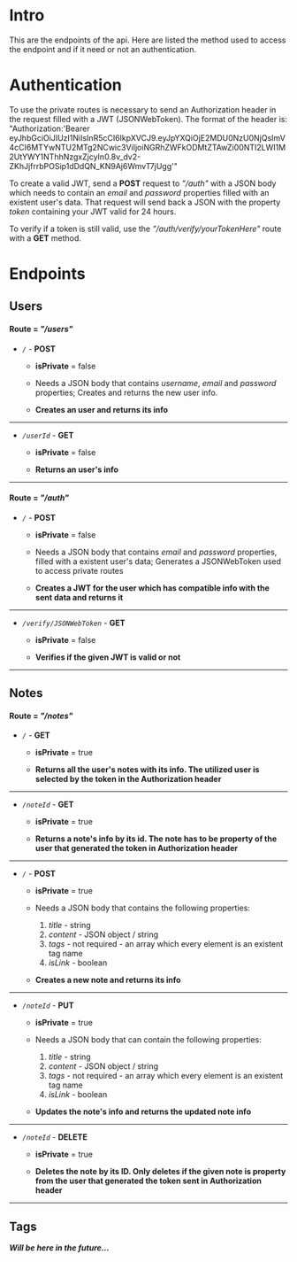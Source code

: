 # Intro

This are the endpoints of the api. Here are listed the method used to access
the endpoint and if it need or not an authentication.

# Authentication

To use the private routes is necessary to send an Authorization header in the request filled with a JWT (JSONWebToken). The format of the header is: "Authorization:'Bearer eyJhbGciOiJIUzI1NiIsInR5cCI6IkpXVCJ9.eyJpYXQiOjE2MDU0NzU0NjQsImV4cCI6MTYwNTU2MTg2NCwic3ViIjoiNGRhZWFkODMtZTAwZi00NTI2LWI1M2UtYWY1NThhNzgxZjcyIn0.8v_dv2-ZKhJjfrrbPOSip1dDdQN_KN9Aj6WmvT7jUgg'"

To create a valid JWT, send a **POST** request to _"/auth"_ with a JSON body which needs to contain
an _email_ and _password_ properties filled with an existent user's data. That request will send back a JSON
with the property _token_ containing your JWT valid for 24 hours.

To verify if a token is still valid, use the _"/auth/verify/yourTokenHere"_ route with a **GET** method.

# Endpoints

## Users

#### Route = _"/users"_

-   _`/`_ - **POST**

    -   **isPrivate** = false

    -   Needs a JSON body that contains _username_, _email_ and _password_ properties;
        Creates and returns the new user info.

    -   **Creates an user and returns its info**

---

-   _`/userId`_ - **GET**

    -   **isPrivate** = false

    -   **Returns an user's info**

---

#### Route = _"/auth"_

-   _`/`_ - **POST**

    -   **isPrivate** = false

    -   Needs a JSON body that contains _email_ and _password_ properties, filled with a existent user's data;
        Generates a JSONWebToken used to access private routes

    -   **Creates a JWT for the user which has compatible info with the sent data and returns it**

---

-   _`/verify/JSONWebToken`_ - **GET**

    -   **isPrivate** = false

    -   **Verifies if the given JWT is valid or not**

---

## Notes

#### Route = _"/notes"_

-   _`/`_ - **GET**

    -   **isPrivate** = true

    -   **Returns all the user's notes with its info. The utilized user is selected by the token in the Authorization header**

---

-   _`/noteId`_ - **GET**

    -   **isPrivate** = true

    -   **Returns a note's info by its id. The note has to be property of the user that generated the token in Authorization header**

---

-   _`/`_ - **POST**

    -   **isPrivate** = true

    -   Needs a JSON body that contains the following properties:

        1. _title_ - string
        2. _content_ - JSON object / string
        3. _tags_ - not required - an array which every element is an existent tag name
        4. _isLink_ - boolean

    -   **Creates a new note and returns its info**

---

-   _`/noteId`_ - **PUT**

    -   **isPrivate** = true

    -   Needs a JSON body that can contain the following properties:

        1. _title_ - string
        2. _content_ - JSON object / string
        3. _tags_ - not required - an array which every element is an existent tag name
        4. _isLink_ - boolean

    -   **Updates the note's info and returns the updated note info**

---

-   _`/noteId`_ - **DELETE**

    -   **isPrivate** = true

    -   **Deletes the note by its ID. Only deletes if the given note is property from the user that generated the token sent in Authorization header**

---

## Tags

**_Will be here in the future..._**
